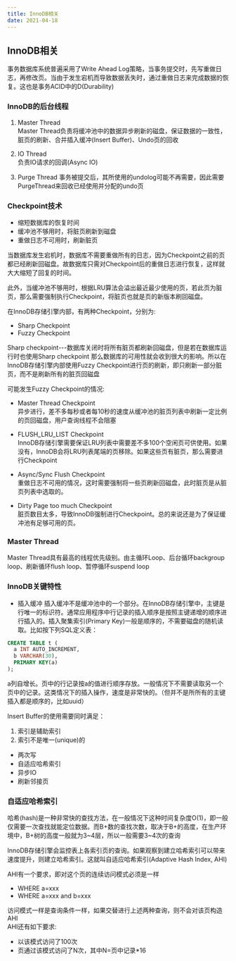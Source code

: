 ```yaml
---
title: InnoDB相关
date: 2021-04-18 
---
```


## InnoDB相关

事务数据库系统普遍采用了Write Ahead Log策略，当事务提交时，先写重做日志，再修改页。当由于发生宕机而导致数据丢失时，通过重做日志来完成数据的恢复。这也是事务ACID中的D(Durability)


### InnoDB的后台线程  

1. Master Thread  
Master Thread负责将缓冲池中的数据异步刷新的磁盘，保证数据的一致性，脏页的刷新、合并插入缓冲(Insert Buffer)、Undo页的回收

2. IO Thread  
负责IO请求的回调(Async IO)

3. Purge Thread
事务被提交后，其所使用的undolog可能不再需要，因此需要PurgeThread来回收已经使用并分配的undo页


### Checkpoint技术
+ 缩短数据库的恢复时间
+ 缓冲池不够用时，将脏页刷新到磁盘
+ 重做日志不可用时，刷新脏页

当数据库发生宕机时，数据库不需要重做所有的日志，因为Checkpoint之前的页都已经刷新回磁盘。故数据库只需对Checkpoint后的重做日志进行恢复，这样就大大缩短了回复的时间。

此外，当缓冲池不够用时，根据LRU算法会溢出最近最少使用的页，若此页为脏页，那么需要强制执行Checkpoint，将脏页也就是页的新版本刷回磁盘。  

在InnoDB存储引擎内部，有两种Checkpoint，分别为:  
+ Sharp Checkpoint
+ Fuzzy Checkpoint

Sharp checkpoint---数据库关闭时将所有脏页都刷新回磁盘，但是若在数据库运行时也使用Sharp checkpoint 那么数据库的可用性就会收到很大的影响。所以在InnoDB存储引擎内部使用Fuzzy Checkpoint进行页的刷新，即只刷新一部分脏页，而不是刷新所有的脏页回磁盘

可能发生Fuzzy Checkpoint的情况:  
+ Master Thread Checkpoint  
异步进行，差不多每秒或者每10秒的速度从缓冲池的脏页列表中刷新一定比例的页回磁盘，用户查询线程不会阻塞  

+ FLUSH_LRU_LIST Checkpoint  
InnoDB存储引擎需要保证LRU列表中需要差不多100个空闲页可供使用。如果没有，InnoDB会将LRU列表尾端的页移除。如果这些页有脏页，那么需要进行Checkpoint

+ Async/Sync Flush Checkpoint  
重做日志不可用的情况，这时需要强制将一些页刷新回磁盘，此时脏页是从脏页列表中选取的。

+ Dirty Page too much Checkpoint  
脏页数目太多，导致InnoDB强制进行Checkpoint。总的来说还是为了保证缓冲池有足够可用的页。


### Master Thread
Master Thread具有最高的线程优先级别。由主循环Loop、后台循环backgroup loop、刷新循环flush loop、暂停循环suspend loop

### InnoDB关键特性
+ 插入缓冲
  插入缓冲不是缓冲池中的一个部分。在InnoDB存储引擎中，主键是行唯一的标识符。通常应用程序中行记录的插入顺序是按照主键递增的顺序进行插入的。插入聚集索引(Primary Key)一般是顺序的，不需要磁盘的随机读取。比如按下列SQL定义表：

```sql
CREATE TABLE t (
  a INT AUTO_INCREMENT,
  b VARCHAR(30),
  PRIMARY KEY(a)
);
```
a列自增长。页中的行记录按a的值进行顺序存放。一般情况下不需要读取另一个页中的记录。这类情况下的插入操作，速度是非常快的。（但并不是所所有的主键插入都是顺序的，比如uuid）  

Insert Buffer的使用需要同时满足：
1. 索引是辅助索引
2. 索引不是唯一(unique)的

+ 两次写
+ 自适应哈希索引
+ 异步IO
+ 刷新邻接页 


### 自适应哈希索引  

哈希(hash)是一种非常快的查找方法，在一般情况下这种时间复杂度O(1)，即一般仅需要一次查找就能定位数据。而B+数的查找次数，取决于B+的高度，在生产环境中，B+树的高度一般就为3~4层，所以一般需要3~4次的查询  

InnoDB存储引擎会监控表上各索引页的查询。如果观察到建立哈希索引可以带来速度提升，则建立哈希索引。这就叫自适应哈希索引(Adaptive Hash Index, AHI)  

AHI有一个要求，即对这个页的连续访问模式必须是一样  

+ WHERE a=xxx
+ WHERE a=xxx and b=xxx  
  
访问模式一样是查询条件一样，如果交替进行上述两种查询，则不会对该页构造AHI  
AHI还有如下要求:  
+ 以该模式访问了100次  
+ 页通过该模式访问了N次，其中N=页中记录*16  














